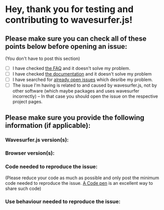 # Hey, thank you for testing and contributing to wavesurfer.js!

## Please make sure you can check all of these points below before opening an issue:

(You don't have to post this section)

- [ ] I have checked [the FAQ](https://wavesurfer-js.org/faq/) and it doesn't solve my problem.
- [ ] I have checked [the documentation](https://wavesurfer-js.org/docs/) and it doesn't solve my problem
- [ ] I have searched for [already open issues](https://github.com/katspaugh/wavesurfer.js/issues) which desribe my problem.
- [ ] The issue I'm having is related to and caused by wavesurfer.js, not by other software (which maybe packages and uses wavesurfer incorrectly) – In that case you should open the issue on the respective project pages.

## Please make sure you provide the following information (if applicable):

### Wavesurfer.js version(s):


### Browser version(s):


### Code needed to reproduce the issue:

(Please reduce your code as much as possible and only post the minimum code needed to reproduce the issue. [A Code pen](http://codepen.io/) is an excellent way to share such code)


### Use behaviour needed to reproduce the issue:

